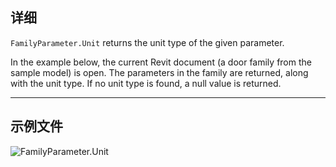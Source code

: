 ## 详细
`FamilyParameter.Unit` returns the unit type of the given parameter.

In the example below, the current Revit document (a door family from the sample model) is open. The parameters in the family are returned, along with the unit type. If no unit type is found, a null value is returned.
___
## 示例文件

![FamilyParameter.Unit](./Revit.Elements.FamilyParameter.Unit_img.jpg)
